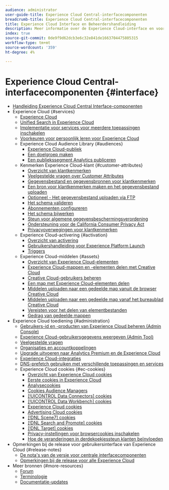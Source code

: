 ```yaml
---
audience: administrator
user-guide-title: Experience Cloud Central-interfacecomponenten
breadcrumb-title: Experience Cloud Central-interfacecomponenten
title: Experience Cloud Interface en Beheerdershandleiding
description: Meer informatie over de Experience Cloud-interface en voorkeuren voor gebruikersaccounts. Leer hoe u naar zakelijke objecten kunt zoeken en gebruikers en producten kunt beheren. Klantkenmerken, Audience Library, cookies en share Experience Cloud Assets configureren.
index: true
source-git-commit: 0de9f9d62dcb3e6c32e841de1663704475805315
workflow-type: tm+mt
source-wordcount: '359'
ht-degree: 4%

---
```



# Experience Cloud Central-interfacecomponenten {#interface}

+ [Handleiding Experience Cloud Central Interface-componenten](experience-cloud.md)
+ Experience Cloud {#services}
   + [Experience Cloud](core-services-landing.md)
   + [Unified Search in Experience Cloud](search-experience-cloud.md)
   + [Implementatie voor services voor meerdere toepassingen inschakelen](core-services.md)
   + [Voorkeuren voor persoonlijk leren voor Experience Cloud](personalized-learning-preferences.md)
   + Experience Cloud Audience Library {#audiences}
      + [Experience Cloud-publiek](audience-library.md)
      + [Een doelgroep maken](t-audience-create.md)
      + [Een publiekssegment Analytics publiceren](t-publish-audience-segment.md)
   + Kenmerken Experience Cloud-klant {#customer-attributes}
      + [Overzicht van klantkenmerken](attributes.md)
      + [Veelgestelde vragen over Customer Attributes](faq-crs.md)
      + [Gegevensbestand en gegevensbronnen voor klantkenmerken](crs-data-file.md)
      + [Een bron voor klantkenmerken maken en het gegevensbestand uploaden](t-crs-usecase.md)
      + [Optioneel - Het gegevensbestand uploaden via FTP](t-upload-attributes-ftp.md)
      + [Het schema valideren](validate-schema.md)
      + [Abonnementen configureren](subscription.md)
      + [Het schema bijwerken](t-update-schema.md)
      + [Steun voor algemene gegevensbeschermingsverordening](gdpr.md)
      + [Ondersteuning voor de California Consumer Privacy Act](ccpa.md)
      + [Privacyoverwegingen voor klantkenmerken](privacy-mac.md)
   + Experience Cloud-activering {#activation}
      + [Overzicht van activering](activation.md)
      + [Gebruikershandleiding voor Experience Platform Launch](https://experienceleague.adobe.com/docs/experience-platform/tags/home.html?lang=en)
      + [Triggers](triggers.md)
   + Experience Cloud-middelen {#assets}
      + [Overzicht van Experience Cloud-elementen](experience-cloud-assets.md)
      + [Experience Cloud-mappen en -elementen delen met Creative Cloud](creative-cloud.md)
      + [Creative Cloud-gebruikers beheren](t-admin-add-cc-user.md)
      + [Een map met Experience Cloud-elementen delen](t-share-creative-cloud.md)
      + [Middelen uploaden naar een gedeelde map vanuit de browser Creative Cloud](t-upload-asset-cc.md)
      + [Middelen uploaden naar een gedeelde map vanaf het bureaublad Creative Cloud](t-cc-asset-upload-thor.md)
      + [Vereisten voor het delen van elementbestanden](assets-file-reqs.md)
      + [Gedrag van gedeelde mappen](asset-behavior.md)
+ Experience Cloud toediening {#administration}
   + [Gebruikers-id en -producten van Experience Cloud beheren (Admin Console)](admin-getting-started.md)
   + [Experience Cloud-gebruikersgegevens weergeven (Admin Tool)](admin-tool-experience-cloud.md)
   + [Veelgestelde vragen](faq.md)
   + [Organisaties en accountkoppelingen](organizations.md)
   + [Upgrade uitvoeren naar Analytics Premium en de Experience Cloud](upgrade-to-analytics-premium.md)
   + [Experience Cloud-integraties](marketing-cloud-integrations.md)
   + [DNS-prefetch gebruiken met verschillende toepassingen en services](dns-prefetch.md)
   + Experience Cloud cookies {#ec-cookies}
      + [Overzicht van Experience Cloud cookies](cookies-privacy.md)
      + [Eerste cookies in Experience Cloud](cookies-first-party.md)
      + [Analysecookies](cookies-analytics.md)
      + [Cookies Audience Managers](cookies-am.md)
      + [[!UICONTROL Data Connectors] cookies](cookies-dc.md)
      + [[!UICONTROL Data Workbench] cookies](cookies-insight.md)
      + [Experience Cloud cookies](cookies-mc.md)
      + [Advertising Cloud cookies](cookies-advertising-cloud.md)
      + [[!DNL Scene7] cookies](cookies-s7.md)
      + [[!DNL Search and Promote] cookies](cookies-snp.md)
      + [[!DNL Target] cookies](cookies-target.md)
      + [Privacy-instellingen voor browsercookies inschakelen](browser-cookie-settings.md)
      + [Hoe de veranderingen in derdekoekjessteun klanten beïnvloeden](cookies-thirdparty.md)
+ Opmerkingen bij de release voor gebruikersinterface van Experience Cloud {#release-notes}
   + [De nota&#39;s van de versie voor centrale interfacecomponenten](release-notes.md)
   + [Opmerkingen bij de release voor alle Experience Cloud](https://experienceleague.adobe.com/docs/release-notes/experience-cloud/current.html?lang=en)
+ Meer bronnen {#more-resources}
   + [Forum](https://experienceleaguecommunities.adobe.com/)
   + [Terminologie](terms.md)
   + [Documentatie-updates](doc-updates.md)
